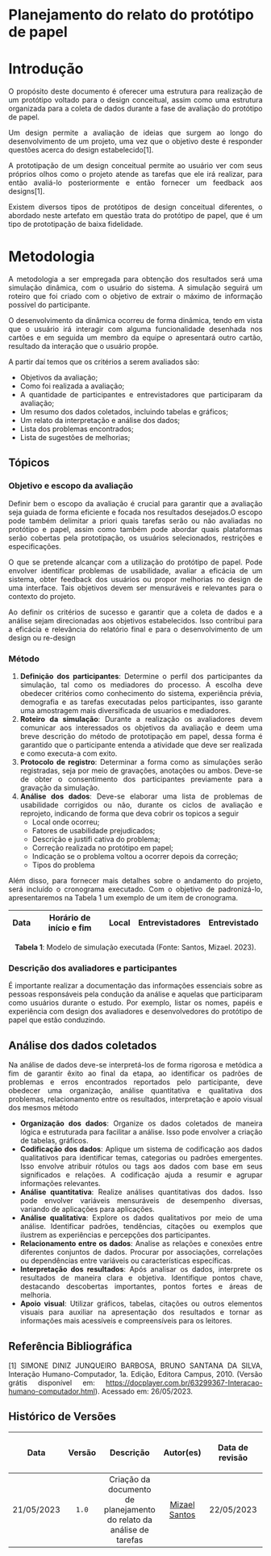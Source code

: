 <div class="body">

# Planejamento do relato do protótipo de papel
# Introdução
<div align="justify">
<p>O propósito deste documento é oferecer uma estrutura para realização de um protótipo voltado para o design conceitual, assim como uma estrutura organizada para a coleta de dados durante a fase de avaliação do protótipo de papel.</p>
<p>Um design permite a avaliação de ideias que surgem ao longo do desenvolvimento de um projeto, uma vez que o objetivo deste é responder questões acerca do design estabelecido[1].</p>
<p>A prototipação de um design conceitual permite ao usuário ver com seus próprios olhos como o projeto atende as tarefas que ele irá realizar, para então avaliá-lo posteriormente e então fornecer um feedback aos designs[1].</p>
<p>Existem diversos tipos de protótipos de design conceitual diferentes, o abordado neste artefato em questão trata do protótipo de papel, que é um tipo de prototipação de baixa fidelidade.</p>
</div>

# Metodologia
<div align="justify">
<p>A metodologia a ser empregada para obtenção dos resultados será uma simulação dinâmica, com o usuário do sistema. A simulação seguirá um roteiro que foi criado com o objetivo de extrair o máximo de informação possível do participante.</p>
<p>O desenvolvimento da dinâmica ocorreu de forma dinâmica, tendo em vista que o usuário irá interagir com alguma funcionalidade desenhada nos cartões e em seguida um membro da equipe o apresentará outro cartão, resultado da interação que o usuário propõe.
</p>
<p>A partir daí temos que os critérios a serem avaliados são:</p>

<ul>
    <li>Objetivos da avaliação;
    <li>Como foi realizada a avaliação;
    <li>A quantidade de participantes e entrevistadores que participaram da avaliação;
    <li>Um resumo dos dados coletados, incluindo tabelas e gráficos;
    <li>Um relato da interpretação e análise dos dados;
    <li>Lista dos problemas encontrados;
    <li>Lista de sugestões de melhorias;
</ul>

## Tópicos
### Objetivo e escopo da avaliação
<div align="justify">
<p>Definir bem o escopo da avaliação é crucial para garantir que a avaliação seja guiada de forma eficiente e focada nos resultados desejados.O escopo pode também delimitar a priori quais tarefas serão ou não avaliadas no protótipo e papel, assim como também pode abordar quais plataformas serão cobertas pela prototipação, os usuários selecionados, restrições e especificações.</p>
<p> O que se  pretende alcançar com a utilização do protótipo de papel. Pode envolver identificar problemas de usabilidade, avaliar a eficácia de um sistema, obter feedback dos usuários ou propor melhorias no design de uma interface. Tais objetivos devem ser mensuráveis e relevantes para o contexto do projeto.</p>
<p>Ao definir os critérios de sucesso e garantir que a coleta de dados e a análise sejam direcionadas aos objetivos estabelecidos. Isso contribui para a eficácia e relevância do relatório final e para o desenvolvimento de um design ou re-design</p>

### Método
<div align="justify">
<ol>
<li><b>Definição dos participantes</b>: Determine o perfil dos participantes da simulação, tal como os mediadores do processo. A escolha deve obedecer critérios como conhecimento do sistema, experiência prévia, demografia e as tarefas executadas pelos participantes, isso garante uma amostragem mais diversificada de usuarios e mediadores.
<li><b>Roteiro da simulação</b>: Durante a realização os avaliadores devem comunicar aos interessados os objetivos da avaliação e deem uma breve descrição do método de prototipação em papel, dessa forma é garantido que o participante entenda a atividade que deve ser realizada e como executa-a com exito.
<li><b>Protocolo de registro</b>: Determinar a forma como as simulações serão registradas, seja por meio de gravações, anotações ou ambos. Deve-se de obter o consentimento dos participantes previamente para a gravação da simulação.
<li><b>Análise dos dados</b>: Deve-se elaborar uma lista de problemas de usabilidade corrigidos ou não, durante os ciclos de avaliação e reprojeto, indicando de forma que deva cobrir os topicos a seguir 
<ul>
    <li>Local onde ocorreu; 
    <li>Fatores de usabilidade prejudicados; 
    <li>Descrição e justifi cativa do problema; 
    <li>Correção realizada no protótipo em papel; 
    <li>Indicação se o problema voltou a ocorrer depois da correção;
    <li>Tipos do problema
</ul>
</ol>

<p>Além disso, para fornecer mais detalhes sobre o andamento do projeto, será incluído o cronograma executado. Com o objetivo de padronizá-lo, apresentaremos na Tabela 1 um exemplo de um item de cronograma.</p>
</div>

<div align="justify">

|    Data    | Horário de início  e fim | Local            | Entrevistadores |              Entrevistado              | 
| :--------: | :------------------------------------: | :--------: | :----------------------: | ---------------- |

</div>
	
<div style="text-align: center">
    <p> <b>Tabela 1</b>: Modelo de simulação executada (Fonte: Santos, Mizael. 2023).</p>
</div>

### Descrição  dos avaliadores e participantes

<div align="justify">
<p>É importante realizar a documentação das informações essenciais sobre as pessoas responsáveis pela condução da análise e aquelas que participaram como usuários durante o estudo. Por exemplo, listar os nomes, papéis  e experiência com design dos avaliadores e desenvolvedores do protótipo de papel que estão conduzindo.</p>
</div>

## Análise dos dados coletados
<div align="justify">
Na análise de dados deve-se interpretá-los de forma rigorosa e metódica a fim de garantir êxito ao final da etapa, ao identificar os padrões de problemas e erros encontrados reportados pelo participante, deve obedecer uma organização, análise quantitativa e qualitativa dos problemas, relacionamento entre os resultados, interpretação e apoio visual dos mesmos
método
<ul>
<li><b>Organização dos dados</b>: Organize os dados coletados de maneira lógica e estruturada para facilitar a análise. Isso pode envolver a criação de tabelas, gráficos.
<li><b>Codificação dos dados</b>: Aplique um sistema de codificação aos dados qualitativos para identificar temas, categorias ou padrões emergentes. Isso envolve atribuir rótulos ou tags aos dados com base em seus significados e relações. A codificação ajuda a resumir e agrupar informações relevantes.
<li><b>Análise quantitativa</b>: Realize análises quantitativas dos dados. Isso pode envolver variáveis mensuráveis de desempenho diversas, variando de aplicações para aplicações.
<li><b>Análise qualitativa</b>: Explore os dados qualitativos por meio de uma análise. Identificar padrões, tendências, citações ou exemplos que ilustrem as experiências e percepções dos participantes.
<li><b>Relacionamento entre os dados</b>: Analise as relações e conexões entre diferentes conjuntos de dados. Procurar por associações, correlações ou dependências entre variáveis ou características específicas.
<li><b>Interpretação dos resultados</b>: Após analisar os dados, interprete os resultados de maneira clara e objetiva. Identifique pontos chave, destacando descobertas importantes, pontos fortes e áreas de melhoria.
<li><b>Apoio visual</b>: Utilizar gráficos, tabelas, citações ou outros elementos visuais para auxiliar na apresentação dos resultados e tornar as informações mais acessíveis e compreensíveis para os leitores.
</ul>
</div>

## Referência Bibliográfica

[1] SIMONE DINIZ JUNQUEIRO BARBOSA, BRUNO SANTANA DA SILVA, Interação Humano-Computador, 1a. Edição, Editora Campus, 2010. (Versão grátis disponível em: https://docplayer.com.br/63299367-Interacao-humano-computador.html). Acessado em: 26/05/2023.

## Histórico de Versões

| <p align="center">Data</p> | <p align="center">Versão</p> | <p align="center">Descrição</p> | <p align="center">Autor(es)</p> | <p align="center">Data de revisão</p> | <p align="center">Revisor(es)</p> |
| :------------------------: | :--------------------------: | :-----------------------------: | :-----------------------------: | :-----------------------------------: | :-------------------------------: |
| 21/05/2023 | `1.0`  | Criação da documento de planejamento do relato da análise de tarefas | [Mizael Santos](https://github.com/frmiza)  | 22/05/2023 | [Larissa Gomes](https://github.com/larigs) |
	
</div>
